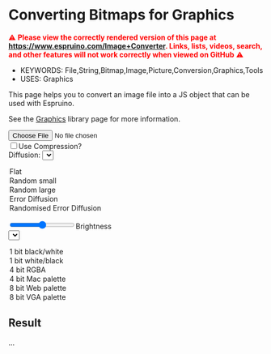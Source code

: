 <!--- Copyright (c) 2013 Gordon Williams, Pur3 Ltd. See the file LICENSE for copying permission. -->
Converting Bitmaps for Graphics
==========================================

<span style="color:red">:warning: **Please view the correctly rendered version of this page at https://www.espruino.com/Image+Converter. Links, lists, videos, search, and other features will not work correctly when viewed on GitHub** :warning:</span>

* KEYWORDS: File,String,Bitmap,Image,Picture,Conversion,Graphics,Tools
* USES: Graphics

This page helps you to convert an image file into a JS object that can
be used with Espruino.

See the [Graphics](/Graphics) library page for more information.

<script src="/js/heatshrink.js"></script>
<input type="file" id="fileLoader"/><br/>
<input type="checkbox" id="compression" onchange="imageLoaded()">Use Compression?</input><br/>
Diffusion:
<select id="diffusion" onchange="imageLoaded()">
<option value="none" selected="selected">Flat</option>
<option value="random1">Random small</option>
<option value="random2">Random large</option>
<option value="error">Error Diffusion</option>
<option value="errorrandom">Randomised Error Diffusion</option>
</select>

<input type="range" id="brightness" min="-255" max="255" value="0" onchange="imageLoaded()">Brightness</input><br/>
<select id="colorStyle" onchange="imageLoaded()">
<option value="1bit" selected="selected">1 bit black/white</option>
<option value="1bitinverted">1 bit white/black</option>
<option value="4bit">4 bit RGBA</option>
<option value="4bitmac">4 bit Mac palette</option>
<option value="web">8 bit Web palette</option>
<option value="vga">8 bit VGA palette</option>
</select>

<canvas id="canvas" style="display:none;"></canvas>

<h2>Result</h2>
<p><span id="ressize">...</span></p>
<textarea id="resdata" style="display:none;"></textarea>

<script>
var PAL_VGA = [0x000000, 0x0000a8, 0x00a800, 0x00a8a8, 0xa80000, 0xa800a8, 0xa85400, 0xa8a8a8, 0x545454, 0x5454fc, 0x54fc54, 0x54fcfc, 0xfc5454, 0xfc54fc, 0xfcfc54, 0xfcfcfc, 0x000000, 0x141414, 0x202020, 0x2c2c2c, 0x383838, 0x444444, 0x505050, 0x606060, 0x707070, 0x808080, 0x909090, 0xa0a0a0, 0xb4b4b4, 0xc8c8c8, 0xe0e0e0, 0xfcfcfc, 0x0000fc, 0x4000fc, 0x7c00fc, 0xbc00fc, 0xfc00fc, 0xfc00bc, 0xfc007c, 0xfc0040, 0xfc0000, 0xfc4000, 0xfc7c00, 0xfcbc00, 0xfcfc00, 0xbcfc00, 0x7cfc00, 0x40fc00, 0x00fc00, 0x00fc40, 0x00fc7c, 0x00fcbc, 0x00fcfc, 0x00bcfc, 0x007cfc, 0x0040fc, 0x7c7cfc, 0x9c7cfc, 0xbc7cfc, 0xdc7cfc, 0xfc7cfc, 0xfc7cdc, 0xfc7cbc, 0xfc7c9c, 0xfc7c7c, 0xfc9c7c, 0xfcbc7c, 0xfcdc7c, 0xfcfc7c, 0xdcfc7c, 0xbcfc7c, 0x9cfc7c, 0x7cfc7c, 0x7cfc9c, 0x7cfcbc, 0x7cfcdc, 0x7cfcfc, 0x7cdcfc, 0x7cbcfc, 0x7c9cfc, 0xb4b4fc, 0xc4b4fc, 0xd8b4fc, 0xe8b4fc, 0xfcb4fc, 0xfcb4e8, 0xfcb4d8, 0xfcb4c4, 0xfcb4b4, 0xfcc4b4, 0xfcd8b4, 0xfce8b4, 0xfcfcb4, 0xe8fcb4, 0xd8fcb4, 0xc4fcb4, 0xb4fcb4, 0xb4fcc4, 0xb4fcd8, 0xb4fce8, 0xb4fcfc, 0xb4e8fc, 0xb4d8fc, 0xb4c4fc, 0x000070, 0x1c0070, 0x380070, 0x540070, 0x700070, 0x700054, 0x700038, 0x70001c, 0x700000, 0x701c00, 0x703800, 0x705400, 0x707000, 0x547000, 0x387000, 0x1c7000, 0x007000, 0x00701c, 0x007038, 0x007054, 0x007070, 0x005470, 0x003870, 0x001c70, 0x383870, 0x443870, 0x543870, 0x603870, 0x703870, 0x703860, 0x703854, 0x703844, 0x703838, 0x704438, 0x705438, 0x706038, 0x707038, 0x607038, 0x547038, 0x447038, 0x387038, 0x387044, 0x387054, 0x387060, 0x387070, 0x386070, 0x385470, 0x384470, 0x505070, 0x585070, 0x605070, 0x685070, 0x705070, 0x705068, 0x705060, 0x705058, 0x705050, 0x705850, 0x706050, 0x706850, 0x707050, 0x687050, 0x607050, 0x587050, 0x507050, 0x507058, 0x507060, 0x507068, 0x507070, 0x506870, 0x506070, 0x505870, 0x000040, 0x100040, 0x200040, 0x300040, 0x400040, 0x400030, 0x400020, 0x400010, 0x400000, 0x401000, 0x402000, 0x403000, 0x404000, 0x304000, 0x204000, 0x104000, 0x004000, 0x004010, 0x004020, 0x004030, 0x004040, 0x003040, 0x002040, 0x001040, 0x202040, 0x282040, 0x302040, 0x382040, 0x402040, 0x402038, 0x402030, 0x402028, 0x402020, 0x402820, 0x403020, 0x403820, 0x404020, 0x384020, 0x304020, 0x284020, 0x204020, 0x204028, 0x204030, 0x204038, 0x204040, 0x203840, 0x203040, 0x202840, 0x2c2c40, 0x302c40, 0x342c40, 0x3c2c40, 0x402c40, 0x402c3c, 0x402c34, 0x402c30, 0x402c2c, 0x40302c, 0x40342c, 0x403c2c, 0x40402c, 0x3c402c, 0x34402c, 0x30402c, 0x2c402c, 0x2c4030, 0x2c4034, 0x2c403c, 0x2c4040, 0x2c3c40, 0x2c3440, 0x2c3040, 0x000000, 0x000000, 0x000000, 0x000000, 0x000000, 0x000000, 0x000000, 0xFFFFFF];
var PAL_WEB = [0x000000,0x000033,0x000066,0x000099,0x0000cc,0x0000ff,0x003300,0x003333,0x003366,0x003399,0x0033cc,0x0033ff,0x006600,0x006633,0x006666,0x006699,0x0066cc,0x0066ff,0x009900,0x009933,0x009966,0x009999,0x0099cc,0x0099ff,0x00cc00,0x00cc33,0x00cc66,0x00cc99,0x00cccc,0x00ccff,0x00ff00,0x00ff33,0x00ff66,0x00ff99,0x00ffcc,0x00ffff,0x330000,0x330033,0x330066,0x330099,0x3300cc,0x3300ff,0x333300,0x333333,0x333366,0x333399,0x3333cc,0x3333ff,0x336600,0x336633,0x336666,0x336699,0x3366cc,0x3366ff,0x339900,0x339933,0x339966,0x339999,0x3399cc,0x3399ff,0x33cc00,0x33cc33,0x33cc66,0x33cc99,0x33cccc,0x33ccff,0x33ff00,0x33ff33,0x33ff66,0x33ff99,0x33ffcc,0x33ffff,0x660000,0x660033,0x660066,0x660099,0x6600cc,0x6600ff,0x663300,0x663333,0x663366,0x663399,0x6633cc,0x6633ff,0x666600,0x666633,0x666666,0x666699,0x6666cc,0x6666ff,0x669900,0x669933,0x669966,0x669999,0x6699cc,0x6699ff,0x66cc00,0x66cc33,0x66cc66,0x66cc99,0x66cccc,0x66ccff,0x66ff00,0x66ff33,0x66ff66,0x66ff99,0x66ffcc,0x66ffff,0x990000,0x990033,0x990066,0x990099,0x9900cc,0x9900ff,0x993300,0x993333,0x993366,0x993399,0x9933cc,0x9933ff,0x996600,0x996633,0x996666,0x996699,0x9966cc,0x9966ff,0x999900,0x999933,0x999966,0x999999,0x9999cc,0x9999ff,0x99cc00,0x99cc33,0x99cc66,0x99cc99,0x99cccc,0x99ccff,0x99ff00,0x99ff33,0x99ff66,0x99ff99,0x99ffcc,0x99ffff,0xcc0000,0xcc0033,0xcc0066,0xcc0099,0xcc00cc,0xcc00ff,0xcc3300,0xcc3333,0xcc3366,0xcc3399,0xcc33cc,0xcc33ff,0xcc6600,0xcc6633,0xcc6666,0xcc6699,0xcc66cc,0xcc66ff,0xcc9900,0xcc9933,0xcc9966,0xcc9999,0xcc99cc,0xcc99ff,0xcccc00,0xcccc33,0xcccc66,0xcccc99,0xcccccc,0xccccff,0xccff00,0xccff33,0xccff66,0xccff99,0xccffcc,0xccffff,0xff0000,0xff0033,0xff0066,0xff0099,0xff00cc,0xff00ff,0xff3300,0xff3333,0xff3366,0xff3399,0xff33cc,0xff33ff,0xff6600,0xff6633,0xff6666,0xff6699,0xff66cc,0xff66ff,0xff9900,0xff9933,0xff9966,0xff9999,0xff99cc,0xff99ff,0xffcc00,0xffcc33,0xffcc66,0xffcc99,0xffcccc,0xffccff,0xffff00,0xffff33,0xffff66,0xffff99,0xffffcc,0xffffff];
var PAL_MAC16 = [
  0x000000, 0x444444, 0x888888, 0xBBBBBB,
  0x996633, 0x663300, 0x006600, 0x00aa00,
  0x0099ff, 0x0000cc, 0x330099, 0xff0099,
  0xdd0000, 0xff6600, 0xffff00, 0xffffff
];
var TRANSPARENT_8BIT = 254;
function findColour(palette,r,g,b,a, no_transparent) {
  if (!no_transparent && a<128) return TRANSPARENT_8BIT;
  var maxd = 0xFFFFFF;
  var c = 0;
  palette.forEach(function(p,n) {
    var pr=p>>16;
    var pg=(p>>8)&255;
    var pb=p&255;
    var dr = r-pr;
    var dg = g-pg;
    var db = b-pb;
    var d = dr*dr + dg*dg + db*db;
    if (d<maxd) {
      c = n;
      maxd=d;
    }
  });
  return c;
}

  var COL_BPP = {
    "1bit":1,
    "4bit":4,
    "4bitmac":4,
    "vga":8,
    "web":8,
  };


  var COL_FROM_RGB = {
    "1bit":function(r,g,b) {
      var c = (r+g+b) / 3;
      var thresh = 128;
      return c>thresh;
    },
    "4bit":function(r,g,b,a) {
      var thresh = 128;
      return (
        ((r>thresh)?1:0) |
        ((g>thresh)?2:0) |
        ((b>thresh)?4:0) |
        ((a>thresh)?8:0));
    },
    "4bitmac":function(r,g,b,a) {
      return findColour(PAL_MAC16,r,g,b,a, true /* no transparency */);
    },
    "vga":function(r,g,b,a) {
      return findColour(PAL_VGA,r,g,b,a);
    },
    "web":function(r,g,b,a) {
      return findColour(PAL_WEB,r,g,b,a);
    },
  };
  var COL_TO_RGB = {
    "1bit":function(c) {
      return c ? 0xFFFFFF : 0;
    },
    "4bit":function(c,x,y) {
      if (!(c&8)) return ((((x>>2)^(y>>2))&1)?0xFFFFFF:0);
      return ((c&1 ? 0xFF0000 : 0) |
              (c&2 ? 0x00FF00 : 0) |
              (c&4 ? 0x0000FF : 0));
    },
    "4bitmac":function(c,x,y) {
      return PAL_MAC16[c];
    },
    "vga":function(c,x,y) {
      if (c==TRANSPARENT_8BIT) return ((((x>>2)^(y>>2))&1)?0xFFFFFF:0);
      return PAL_VGA[c];
    },
    "web":function(c,x,y) {
      if (c==TRANSPARENT_8BIT) return ((((x>>2)^(y>>2))&1)?0xFFFFFF:0);
      return PAL_WEB[c];
    },
  };

  function clip(x) {
    if (x<0) return 0;
    if (x>255) return 255;
    return x;
  }

  var img;
  function imageLoaded() {
    if (img === undefined) return;
    var diffusionSelect = document.getElementById("diffusion");
    var diffusionStyle = diffusionSelect.options[diffusionSelect.selectedIndex].value;
    compression = document.getElementById("compression").checked;
    var brightness = 0|document.getElementById("brightness").value;
    var colorSelect = document.getElementById("colorStyle");
    var colorStyle = colorSelect.options[colorSelect.selectedIndex].value;
    var inverted = false;
    var transparentCol = 0;
    if (colorStyle=="1bitinverted") {
      colorStyle="1bit";
      inverted=true;
    }
    if (colorStyle=="4bit")
      transparentCol=0;
    if (colorStyle=="vga" || colorStyle=="web")
      transparentCol=TRANSPARENT_8BIT;
    var bpp = COL_BPP[colorStyle];
    var canvas = document.getElementById("canvas")
    canvas.width = img.width*2;
    canvas.height = img.height;
    canvas.style = "display:block;border:1px solid black;margin:8px;"
    var ctx = canvas.getContext("2d");
    ctx.drawImage(img,0,0);
    var imageData = ctx.getImageData(0, 0, img.width, img.height);
    var data = imageData.data;
    var bitData = new Uint8Array(((img.width*img.height)*bpp+7)/8);
    var er=0,eg=0,eb=0;
    var n = 0;
    for (var y=0; y<img.height; y++) {
      //var s = "";
      for (var x=0; x<img.width; x++) {
        var r = clip(data[n*4] + brightness + er);
        var g = clip(data[n*4+1] + brightness + eg);
        var b = clip(data[n*4+2] + brightness + eb);
        var a = data[n*4+3];

        if (diffusionStyle == "random1" || diffusionStyle == "errorrandom") {
          er += Math.random()*48 - 24;
          eg += Math.random()*48 - 24;
          eb += Math.random()*48 - 24;
        }
        if (diffusionStyle == "random2") {
          er += Math.random()*128 - 64;
          eg += Math.random()*128 - 64;
          eb += Math.random()*128 - 64;
        }
        if (inverted) {
          r=255-r;
          g=255-g;
          b=255-b;
        }
        r = clip(r + brightness + er);
        g = clip(g + brightness + eg);
        b = clip(b + brightness + eb);

        var c = COL_FROM_RGB[colorStyle](r,g,b,a);
        if (bpp==1) bitData[n>>3] |= 128>>(n&7);
        else if (bpp==4) bitData[n>>1] |= c<<((n&1)?0:4);
        else if (bpp==8) bitData[n] = c;
        else throw new Error("Unhandled BPP");
        var cr = COL_TO_RGB[colorStyle](c,x,y);
        var or = cr>>16;
        var og = (cr>>8)&255;
        var ob = cr&255;
        if (diffusionStyle.startsWith("error") && a>128) {
          er = r-or;
          eg = g-og;
          eb = b-ob;
        } else {
          er = 0;
          eg = 0;
          eb = 0;
        }
        data[n*4] = or;
        data[n*4+1]= og;
        data[n*4+2]= ob;
        data[n*4+3]=255;
        n++;
      }
      //console.log(s);
    }
    //console.log(bitData);

    var strCmd;
    if (compression) {
      bitData = heatshrink_compress(bitData);
      strCmd = 'require("heatshrink").decompress';
    } else {
      strCmd = 'E.toArrayBuffer';
    }
    var str = "";
    for (n=0; n<bitData.length; n++)
      str += String.fromCharCode(bitData[n]);
    var imgstr = "var img = {\n";
    imgstr += "  width : "+img.width+", height : "+img.height+", bpp : "+bpp+",\n";
    imgstr += "  transparent : "+transparentCol+",\n";
    imgstr += '  buffer : '+strCmd+'(atob("'+btoa(str)+'"))\n';
    imgstr += "};\n";
    ctx.putImageData(imageData,img.width,0);
    document.getElementById("ressize").innerHTML = str.length+" Characters";
    document.getElementById("resdata").innerHTML = imgstr;
    document.getElementById("resdata").style = "width:650px;height:300px;";
  }
  function handleFileSelect(event) {
      if (event.target.files.length != 1) return;
      var reader = new FileReader();
      reader.onload = function(event) {
        img = new Image();
        img.onload = imageLoaded;
        img.src = event.target.result;
      };
      reader.readAsDataURL(event.target.files[0]);
    };
    document.getElementById('fileLoader').addEventListener('change', handleFileSelect, false);
</script>
